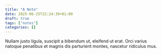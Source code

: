 ```yaml
---
title: "A Note"
date: 2025-06-25T22:24:39+01:00
draft: true
tags: ["notes"]
categories: []
---
```

Nullam justo ligula, suscipit a bibendum ut, eleifend ut erat. Orci varius natoque penatibus et magnis dis parturient montes, nascetur ridiculus mus. 
